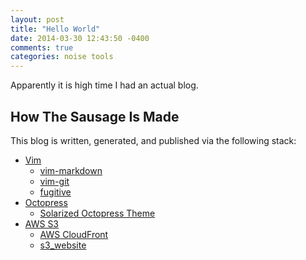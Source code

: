 ```yaml
---
layout: post
title: "Hello World"
date: 2014-03-30 12:43:50 -0400
comments: true
categories: noise tools
---
```


Apparently it is high time I had an actual blog.

<!-- more -->

## How The Sausage Is Made

This blog is written, generated, and published via the following stack:

* [Vim](http://www.vim.org)
    * [vim-markdown](https://github.com/plasticboy/vim-markdown)
    * [vim-git](https://github.com/tpope/vim-git)
    * [fugitive](https://github.com/scrooloose/vim-fugitive)
* [Octopress](http://octopress.org)
    * [Solarized Octopress Theme](https://github.com/erikzaadi/solarized-octopress-theme)
* [AWS S3](https://aws.amazon.com/s3)
    * [AWS CloudFront](https://aws.amazon.com/cloudfront)
    * [s3_website](https://github.com/laurilehmijoki/s3_website)
